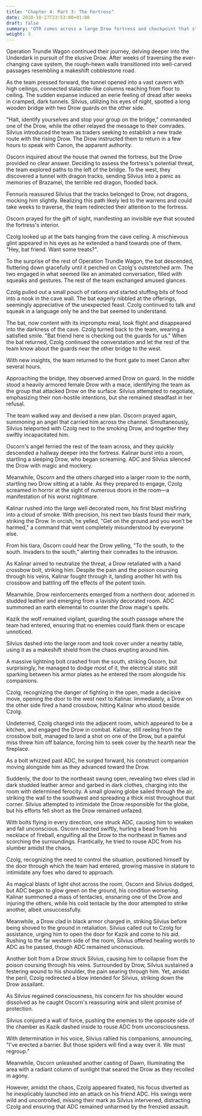 ```yaml
---
title: "Chapter 4: Part 3: The Fortress"
date: 2010-10-27T23:53:00+01:00
draft: false
summary: "OTR comes across a large Drow fortress and checkpoint that stands in the way of the warrens"
weight: 3
---
```

Operation Trundle Wagon continued their journey, delving deeper into the Underdark in pursuit of the elusive Drow. After weeks of traversing the ever-changing cave system, the rough-hewn walls transitioned into well-carved passages resembling a makeshift cobblestone road.

As the team pressed forward, the tunnel opened into a vast cavern with high ceilings, connected stalactite-like columns reaching from floor to ceiling. The sudden expanse induced an eerie feeling of dread after weeks in cramped, dark tunnels. Silvius, utilizing his eyes of night, spotted a long wooden bridge with two Drow guards on the other side.

"Halt, identify yourselves and stop your group on the bridge," commanded one of the Drow, while the other relayed the message to their comrades. Silvius introduced the team as traders seeking to establish a new trade route with the rising Drow. The Drow instructed them to return in a few hours to speak with Canon, the apparent authority.

Oscorn inquired about the house that owned the fortress, but the Drow provided no clear answer. Deciding to assess the fortress's potential threat, the team explored paths to the left of the bridge. To the west, they discovered a tunnel with dragon tracks, sending Silvius into a panic as memories of Brazamel, the terrible red dragon, flooded back.

Fennuris reassured Silvius that the tracks belonged to Drow, not dragons, mocking him slightly. Realizing this path likely led to the warrens and could take weeks to traverse, the team redirected their attention to the fortress.

Oscorn prayed for the gift of sight, manifesting an invisible eye that scouted the fortress's interior. 

Czolg looked up at the bats hanging from the cave ceiling. A mischievous glint appeared in his eyes as he extended a hand towards one of them. "Hey, bat friend. Want some treats?".

To the surprise of the rest of Operation Trundle Wagon, the bat descended, fluttering down gracefully until it perched on Czolg's outstretched arm. The two engaged in what seemed like an animated conversation, filled with squeaks and gestures. The rest of the team exchanged amused glances.

Czolg pulled out a small pouch of rations and started stuffing bits of food into a nook in the cave wall. The bat eagerly nibbled at the offerings, seemingly appreciative of the unexpected feast. Czolg continued to talk and squeak in a language only he and the bat seemed to understand.

The bat, now content with its impromptu meal, took flight and disappeared into the darkness of the cave. Czolg turned back to the team, wearing a satisfied smile. "Bat friend here is checking out the guards for us." When the bat returned, Czolg continued the converstation and let the rest of the team know about the guards near the other bridge to the west. 

With new insights, the team returned to the front gate to meet Canon after several hours.

Approaching the bridge, they observed armed Drow on guard. In the middle stood a heavily armored female Drow with a mace, identifying the team as the group that attacked Drow on the surface. Silvius attempted to negotiate, emphasizing their non-hostile intentions, but she remained steadfast in her refusal.

The team walked way and devised a new plan. Oscorn prayed again, summoning an angel that carried him across the channel. Simultaneously, Silvius teleported with Czolg next to the smoking Drow, and together they swiftly incapacitated him.

Oscorn's angel ferried the rest of the team across, and they quickly descended a hallway deeper into the fortress. Kalinar burst into a room, startling a sleeping Drow, who began screaming. ADC and Silvius silenced the Drow with magic and mockery.

Meanwhile, Oscorn and the others charged into a larger room to the north, startling two Drow sitting at a table. As they prepared to engage, Czolg screamed in horror at the sight of numerous doors in the room—a manifestation of his worst nightmare.

Kalinar rushed into the large well decorated room, his first blast misfiring into a cloud of smoke. With precision, his next two blasts found their mark, striking the Drow. In orcish, he yelled, "Get on the ground and you won’t be harmed," a command that went completely misunderstood by everyone else.

From his tiara, Oscorn could hear the Drow yelling, "To the south, to the south. Invaders to the south," alerting their comrades to the intrusion.

As Kalinar aimed to neutralize the threat, a Drow retaliated with a hand crossbow bolt, striking him. Despite the pain and the poison coursing through his veins, Kalinar fought through it, landing another hit with his crossbow and battling off the effects of the potent toxin.

Meanwhile, Drow reinforcements emerged from a northern door, adorned in studded leather and emerging from a lavishly decorated room. ADC summoned an earth elemental to counter the Drow mage's spells.

Kazik the wolf remained vigilant, guarding the south passage where the team had entered, ensuring that no enemies could flank them or escape unnoticed. 

Silvius dashed into the large room and took cover under a nearby table, using it as a makeshift shield from the chaos erupting around him.

A massive lightning bolt crashed from the south, striking Oscorn, but surprisingly, he managed to dodge most of it, the electrical static still sparking between his armor plates as he entered the room alongside his companions.

Czolg, recognizing the danger of fighting in the open, made a decisive move, opening the door to the west next to Kalinar. Immediately, a Drow on the other side fired a hand crossbow, hitting Kalinar who stood beside Czolg.

Undeterred, Czolg charged into the adjacent room, which appeared to be a kitchen, and engaged the Drow in combat. Kalinar, still reeling from the crossbow bolt, managed to land a shot on one of the Drow, but a painful miss threw him off balance, forcing him to seek cover by the hearth near the fireplace.

As a bolt whizzed past ADC, he surged forward, his construct companion moving alongside him as they advanced toward the Drow.

Suddenly, the door to the northeast swung open, revealing two elves clad in dark studded leather armor and garbed in dark clothes, charging into the room with determined ferocity. A small glowing globe sailed through the air, striking the wall to the southwest and spreading a thick mist throughout that corner. Silvius attempted to intimidate the Drow responsible for the globe, but his efforts fell short as the Drow remained unfazed.

With bolts flying in every direction, one struck ADC, causing him to weaken and fall unconscious. Oscorn reacted swiftly, hurling a bead from his necklace of fireball, engulfing all the Drow to the northeast in flames and scorching the surroundings. Frantically, he tried to rouse ADC from his slumber amidst the chaos.

Czolg, recognizing the need to control the situation, positioned himself by the door through which the team had entered, growing massive in stature to intimidate any foes who dared to approach.

As magical blasts of light shot across the room, Oscorn and Silvius dodged, but ADC began to glow green on the ground, his condition worsening. Kalinar summoned a mass of tentacles, ensnaring one of the Drow and injuring the others, while his cold tentacle by the door attempted to strike another, albeit unsuccessfully.

Meanwhile, a Drow clad in black armor charged in, striking Silvius before being shoved to the ground in retaliation. Silvius called out to Czolg for assistance, urging him to open the door for Kazik and come to his aid. Rushing to the far western side of the room, Silvius offered healing words to ADC as he passed, though ADC remained unconscious.

Another bolt from a Drow struck Silvius, causing him to collapse from the poison coursing through his veins. Surrounded by Drow, Silvius sustained a festering wound to his shoulder, the pain searing through him. Yet, amidst the peril, Czolg redirected a blow intended for Silvius, striking down the Drow assailant. 

As Silvius regained consciousness, his concern for his shoulder wound dissolved as he caught Oscorn's reassuring wink and silent promise of protection.

Silvius conjured a wall of force, pushing the enemies to the opposite side of the chamber as Kazik dashed inside to rouse ADC from unconsciousness.

With determination in his voice, Silvius rallied his companions, announcing, "I've erected a barrier. But those spiders will find a way over it. We must regroup."

Meanwhile, Oscorn unleashed another casting of Dawn, illuminating the area with a radiant column of sunlight that seared the Drow as they recoiled in agony.

However, amidst the chaos, Czolg appeared fixated, his focus diverted as he inexplicably launched into an attack on his friend ADC. His swings were wild and uncontrolled, missing their mark as Silvius intervened, distracting Czolg and ensuring that ADC remained unharmed by the frenzied assault. 
